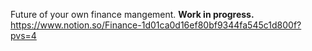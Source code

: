 Future of your own finance mangement. **Work in progress.**
https://www.notion.so/Finance-1d01ca0d16ef80bf9344fa545c1d800f?pvs=4
